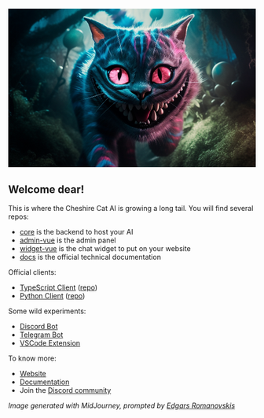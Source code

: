 ![](/profile/ccat_art.png)

## Welcome dear!

This is where the Cheshire Cat AI is growing a long tail.
You will find several repos:

- [core](https://github.com/cheshire-cat-ai/core) is the backend to host your AI
- [admin-vue](https://github.com/cheshire-cat-ai/admin-vue) is the admin panel
- [widget-vue](https://github.com/cheshire-cat-ai/widget-vue) is the chat widget to put on your website
- [docs](https://github.com/cheshire-cat-ai/docs) is the official technical documentation

Official clients:

- [TypeScript Client](https://www.npmjs.com/package/ccat-api) ([repo](https://github.com/cheshire-cat-ai/api-client-ts)) 
- [Python Client](https://pypi.org/project/cheshire-cat-api/) ([repo](https://github.com/cheshire-cat-ai/api-client-py))


Some wild experiments:

- [Discord Bot](https://github.com/cheshire-cat-ai/discord-bot-ts)
- [Telegram Bot](https://github.com/cheshire-cat-ai/telegram-bot-ts)
- [VSCode Extension](https://github.com/cheshire-cat-ai/vscode-extension)

To know more:

- [Website](https://cheshirecat.ai/)
- [Documentation](https://cheshire-cat-ai.github.io/docs/)
- Join the [Discord community](https://discord.gg/bHX5sNFCYU)

*Image generated with MidJourney, prompted by [Edgars Romanovskis](https://www.linkedin.com/in/edgars-romanovskis-b28826259/)*


